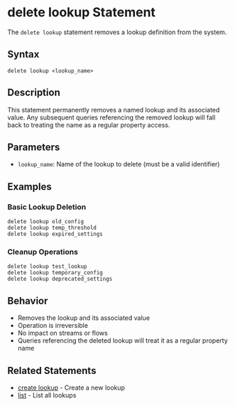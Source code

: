 # delete lookup Statement

The `delete lookup` statement removes a lookup definition from the system.

## Syntax

```jsonjet
delete lookup <lookup_name>
```

## Description

This statement permanently removes a named lookup and its associated value. Any subsequent queries referencing the removed lookup will fall back to treating the name as a regular property access.

## Parameters

- `lookup_name`: Name of the lookup to delete (must be a valid identifier)

## Examples

### Basic Lookup Deletion

```jsonjet
delete lookup old_config
delete lookup temp_threshold
delete lookup expired_settings
```

### Cleanup Operations

```jsonjet
delete lookup test_lookup
delete lookup temporary_config
delete lookup deprecated_settings
```

## Behavior

- Removes the lookup and its associated value
- Operation is irreversible
- No impact on streams or flows
- Queries referencing the deleted lookup will treat it as a regular property name

## Related Statements

- [create lookup](./create-lookup.md) - Create a new lookup
- [list](./list.md) - List all lookups